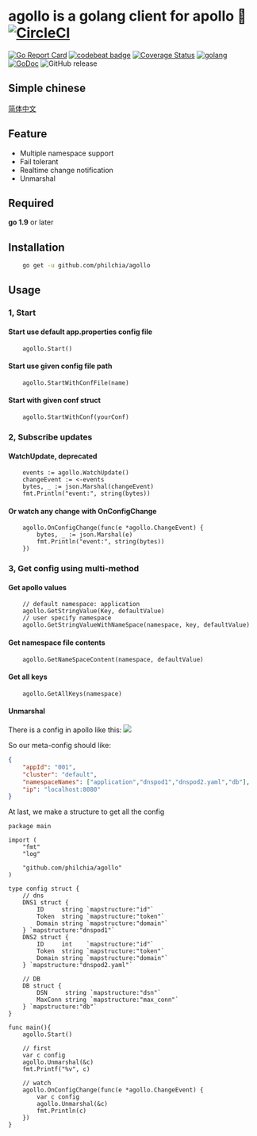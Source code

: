 # agollo is a golang client for apollo 🚀 [![CircleCI](https://circleci.com/gh/philchia/agollo/tree/master.svg?style=svg)](https://circleci.com/gh/philchia/agollo/tree/master)

[![Go Report Card](https://goreportcard.com/badge/github.com/philchia/agollo)](https://goreportcard.com/report/github.com/philchia/agollo)
[![codebeat badge](https://codebeat.co/badges/e31b4a09-f531-4b74-a86a-775f46436539)](https://codebeat.co/projects/github-com-philchia-agollo-master)
[![Coverage Status](https://coveralls.io/repos/github/philchia/agollo/badge.svg?branch=master)](https://coveralls.io/github/philchia/agollo?branch=master)
[![golang](https://img.shields.io/badge/Language-Go-green.svg?style=flat)](https://golang.org)
[![GoDoc](https://godoc.org/github.com/philchia/zen?status.svg)](https://godoc.org/github.com/philchia/agollo)
![GitHub release](https://img.shields.io/github/release/philchia/agollo.svg)

## Simple chinese

[简体中文](./README_CN.md)

## Feature

* Multiple namespace support
* Fail tolerant
* Realtime change notification
* Unmarshal

## Required

**go 1.9** or later

## Installation

```sh
    go get -u github.com/philchia/agollo
```

## Usage

### 1, Start

#### Start use default app.properties config file

```golang
    agollo.Start()
```

#### Start use given config file path

```golang
    agollo.StartWithConfFile(name)
```

#### Start with given conf struct
```golang
    agollo.StartWithConf(yourConf)
```

### 2, Subscribe updates

#### WatchUpdate, deprecated

```golang
    events := agollo.WatchUpdate()
    changeEvent := <-events
    bytes, _ := json.Marshal(changeEvent)
    fmt.Println("event:", string(bytes))
```

#### Or watch any change with OnConfigChange
```golang
	agollo.OnConfigChange(func(e *agollo.ChangeEvent) {
        bytes, _ := json.Marshal(e)
        fmt.Println("event:", string(bytes))
	})
```

### 3, Get config using multi-method

#### Get apollo values

```golang
    // default namespace: application
    agollo.GetStringValue(Key, defaultValue)
    // user specify namespace
    agollo.GetStringValueWithNameSpace(namespace, key, defaultValue)
```

#### Get namespace file contents

```golang
    agollo.GetNameSpaceContent(namespace, defaultValue)
```

#### Get all keys

```golang
    agollo.GetAllKeys(namespace)
```

#### Unmarshal

There is a config in apollo like this:
![](https://github.com/xujintao/agollo/blob/master/apollo.png)


So our meta-config should like:
```json
{
    "appId": "001",
    "cluster": "default",
    "namespaceNames": ["application","dnspod1","dnspod2.yaml","db"],
    "ip": "localhost:8080"
}
```

At last, we make a structure to get all the config
```golang
package main

import (
	"fmt"
	"log"

	"github.com/philchia/agollo"
)

type config struct {
    // dns
    DNS1 struct {
        ID     string `mapstructure:"id"`
        Token  string `mapstructure:"token"`
        Domain string `mapstructure:"domain"`
    } `mapstructure:"dnspod1"`
    DNS2 struct {
        ID     int    `mapstructure:"id"`
        Token  string `mapstructure:"token"`
        Domain string `mapstructure:"domain"`
    } `mapstructure:"dnspod2.yaml"`

    // DB
    DB struct {
        DSN     string `mapstructure:"dsn"`
        MaxConn string `mapstructure:"max_conn"`
    } `mapstructure:"db"`
}

func main(){
    agollo.Start()

    // first
    var c config
    agollo.Unmarshal(&c)
    fmt.Printf("%v", c)

    // watch
	agollo.OnConfigChange(func(e *agollo.ChangeEvent) {
		var c config
		agollo.Unmarshal(&c)
		fmt.Println(c)
	})
}
```
